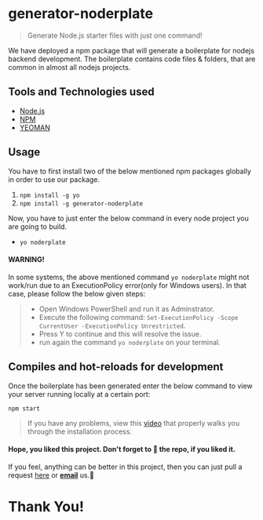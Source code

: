 # generator-noderplate

> Generate Node.js starter files with just one command!

We have deployed a npm package that will generate a boilerplate for nodejs backend development. The boilerplate contains code files & folders, that are common in almost all nodejs projects.

## Tools and Technologies used

- [Node.js](https://nodejs.org/en/)
- [NPM](https://www.npmjs.com/)
- [YEOMAN](https://yeoman.io/)

## Usage

You have to first install two of the below mentioned npm packages globally in order to use our package.

1. `npm install -g yo`
2. `npm install -g generator-noderplate`

Now, you have to just enter the below command in every node project you are going to build.
- `yo noderplate`

#### WARNING! 
In some systems, the above mentioned command `yo noderplate` might not work/run due to an ExecutionPolicy error(only for Windows users).
In that case, please follow the below given steps:
> - Open Windows PowerShell and run it as Adminstrator.
> - Execute the following command: `Set-ExecutionPolicy -Scope CurrentUser -ExecutionPolicy Unrestricted`.
> - Press Y to continue and this will resolve the issue.
> - run again the command `yo noderplate` on your terminal.

## Compiles and hot-reloads for development
Once the boilerplate has been generated enter the below command to view your server running locally at a certain port:
```
npm start
```

> If you have any problems, view this [video](https://youtu.be/Mre8SwIys_0) that properly walks you through the installation process.

#### Hope, you liked this project. Don't forget to 🌟 the repo, if you liked it.
If you feel, anything can be better in this project, then you can just pull a request [here](https://github.com/SamarjeetBanik/generator-nodejs-boilerplate/issues/new) or <a href="mailto:teamnameerror@gmail.com"><b>email</b></a> us.🙂

# Thank You!
